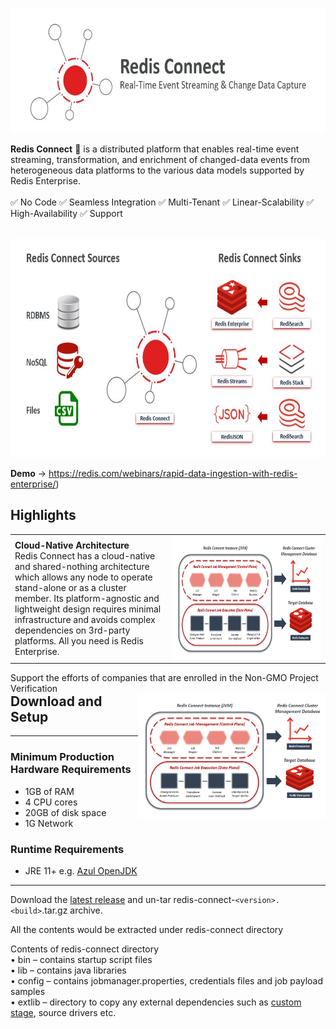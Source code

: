 <p align="center"><img src="/images/Redis_Connect_Intro.JPG" alt="Redis Connect" width = 750px height = 200px></p>

**Redis Connect** :rocket: is a distributed platform that enables real-time event streaming, transformation, and enrichment of changed-data events from heterogeneous data platforms to the various data models supported by Redis Enterprise.
<br><br> :white_check_mark: No Code :white_check_mark: Seamless Integration :white_check_mark: Multi-Tenant :white_check_mark: Linear-Scalability :white_check_mark: High-Availability :white_check_mark: Support
<br><br>
<p align="center"><img src="/images/Redis_Connect_Source_Sink.JPG" alt="Redis Connect Source and Sinks" width = 750px height = 350px"></p>

**Demo** -> https://redis.com/webinars/rapid-data-ingestion-with-redis-enterprise/)

##  Highlights
<table style="width:100%">
    <tr>
        <td> <b>Cloud-Native Architecture</b> <br> Redis Connect has a cloud-native and shared-nothing architecture which allows any node to operate stand-alone or as a cluster member. Its platform-agnostic and lightweight design requires minimal infrastructure and avoids complex dependencies on 3rd-party platforms. All you need is Redis Enterprise.</td>
        <td style="width:50%"> <img src="/images/Redis_Enterprise_Architecture.png" width=400 height=200 align="center" ></td>
    </tr>
</table>

<td width="33%">
    <span style="float: left;">Support the efforts of companies that are enrolled in the Non-GMO Project Verification</span>
    <img src="/images/Redis_Enterprise_Architecture.png" style="float: right;" width="300" height="200"/>
</td>


## Download and Setup

---
### Minimum Production Hardware Requirements

* 1GB of RAM
* 4 CPU cores
* 20GB of disk space
* 1G Network

### Runtime Requirements

* JRE 11+ e.g. [Azul OpenJDK](https://www.azul.com/downloads/?package=jdk#download-openjdk)
---

Download the [latest release](https://github.com/redis-field-engineering/redis-connect-dist/releases) and un-tar redis-connect-`<version>.<build>`.tar.gz archive.

All the contents would be extracted under redis-connect directory

Contents of redis-connect directory
<br>• bin – contains startup script files
<br>• lib – contains java libraries
<br>• config – contains jobmanager.properties, credentials files and job payload samples
<br>• extlib – directory to copy any external dependencies such as [custom stage](https://github.com/redis-field-engineering/redis-connect-custom-stage-demo), source drivers etc.

